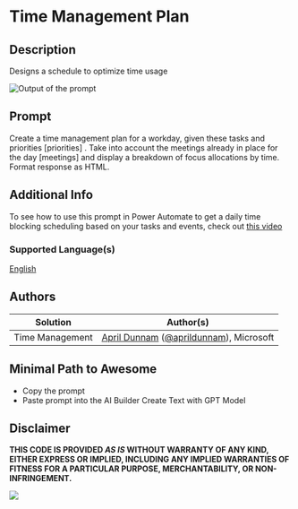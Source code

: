 # Time Management Plan

## Description

Designs a schedule to optimize time usage

![Output of the prompt](./assets/images/preview.png)

## Prompt

Create a time management plan for a workday, given these tasks and priorities [priorities] . Take into account the meetings already in place for the day [meetings] and display a breakdown of focus allocations by time. Format response as HTML.

## Additional Info

To see how to use this prompt in Power Automate to get a daily time blocking scheduling based on your tasks and events, check out [this video](https://youtu.be/c2FWC1-PiSQ)
### Supported Language(s)

[English](./en-us/prompt.md)

## Authors

Solution|Author(s)
--------|---------
Time Management | [April Dunnam](https://github.com/aprildunnam) ([@aprildunnam](https://twitter.com/aprildunnam)), Microsoft

## Minimal Path to Awesome

* Copy the prompt
* Paste prompt into the AI Builder Create Text with GPT Model

## Disclaimer

**THIS CODE IS PROVIDED *AS IS* WITHOUT WARRANTY OF ANY KIND, EITHER EXPRESS OR IMPLIED, INCLUDING ANY IMPLIED WARRANTIES OF FITNESS FOR A PARTICULAR PURPOSE, MERCHANTABILITY, OR NON-INFRINGEMENT.**

<img src="https://m365-visitor-stats.azurewebsites.net/powerplatform-prompts/samples/ai-builder/time-management" aria-hidden="true" />
